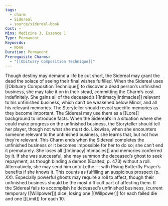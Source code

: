 ```yaml
---
tags:
  - charm
  - Sidereal
  - source/sidereal-book
Cost: —
Mins: Medicine 3, Essence 1
Type: Permanent
Keywords:
  - None
Duration: Permanent
Prerequisite Charms:
  - "[[Obituary Composition Technique]]"
---
```

Though destiny may demand a life be cut short, the Sidereal may grant the dead the solace of seeing their final wishes fulfilled. When the Sidereal uses [[Obituary Composition Technique]] to discover a dead person’s unfinished business, she may take it on in their stead, committing the Charm’s cost indefinitely. She gains all of the deceased’s [[Intimacy|Intimacies]] relevant to his unfinished business, which can’t be weakened below Minor, and all his relevant memories. The Storyteller should reveal specific memories as they become important. The Sidereal may use them as a [[Lore]] background to introduce facts. When the Sidereal’s in a situation where she could make progress on the unfinished business, the Storyteller should tell her player, though not what she must do. Likewise, when she encounters someone relevant to the unfinished business, she learns that, but not how they’re relevant. This Charm ends when the Sidereal completes the unfinished business or it becomes impossible for her to do so; she can’t end it prematurely. She loses all [[Intimacy|Intimacies]] and memories conferred by it. If she was successful, she may summon the deceased’s ghost to seek repayment, as though binding a demon (Exalted, p. 473) without a roll. Alternatively, she may send him unto Lethe — with Rising Butterfly Prayer’s benefits if she knows it. This counts as fulfilling an auspicious prospect (p. XX). Especially powerful ghosts may require a roll to affect, though their unfinished business should be the most difficult part of affecting them. If the Sidereal fails to accomplish he deceased’s unfinished business, (current temporary [[Willpower]]) dice, losing one [[Willpower]] for each failed die and one [[Limit]] for each 10.